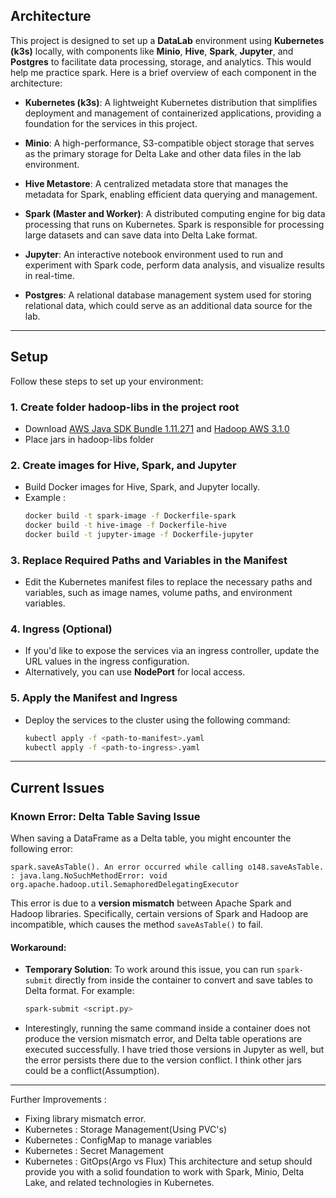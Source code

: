 ## Architecture

This project is designed to set up a **DataLab** environment using **Kubernetes (k3s)** locally, with components like **Minio**, **Hive**, **Spark**, **Jupyter**, and **Postgres** to facilitate data processing, storage, and analytics. This would help me practice spark. Here is a brief overview of each component in the architecture:

- **Kubernetes (k3s)**: A lightweight Kubernetes distribution that simplifies deployment and management of containerized applications, providing a foundation for the services in this project.

- **Minio**: A high-performance, S3-compatible object storage that serves as the primary storage for Delta Lake and other data files in the lab environment.

- **Hive Metastore**: A centralized metadata store that manages the metadata for Spark, enabling efficient data querying and management.

- **Spark (Master and Worker)**: A distributed computing engine for big data processing that runs on Kubernetes. Spark is responsible for processing large datasets and can save data into Delta Lake format.

- **Jupyter**: An interactive notebook environment used to run and experiment with Spark code, perform data analysis, and visualize results in real-time.

- **Postgres**: A relational database management system used for storing relational data, which could serve as an additional data source for the lab.

---

## Setup

Follow these steps to set up your environment:

### 1. Create folder hadoop-libs in the project root
* Download [AWS Java SDK Bundle 1.11.271](https://medium.com/r/?url=https%3A%2F%2Frepo1.maven.org%2Fmaven2%2Fcom%2Famazonaws%2Faws-java-sdk-bundle%2F1.11.271%2Faws-java-sdk-bundle-1.11.271.jar) and [Hadoop AWS 3.1.0](https://medium.com/r/?url=https%3A%2F%2Frepo1.maven.org%2Fmaven2%2Forg%2Fapache%2Fhadoop%2Fhadoop-aws%2F3.1.0%2Fhadoop-aws-3.1.0.jar)
* Place jars in hadoop-libs folder

### 2. Create images for Hive, Spark, and Jupyter
   - Build Docker images for Hive, Spark, and Jupyter locally.
   - Example :
     ```bash
     docker build -t spark-image -f Dockerfile-spark
     docker build -t hive-image -f Dockerfile-hive
     docker build -t jupyter-image -f Dockerfile-jupyter
     ```

### 3. Replace Required Paths and Variables in the Manifest
   - Edit the Kubernetes manifest files to replace the necessary paths and variables, such as image names, volume paths, and environment variables.

### 4. Ingress (Optional)
   - If you'd like to expose the services via an ingress controller, update the URL values in the ingress configuration.
   - Alternatively, you can use **NodePort** for local access.

### 5. Apply the Manifest and Ingress
   - Deploy the services to the cluster using the following command:
     ```bash
     kubectl apply -f <path-to-manifest>.yaml
     kubectl apply -f <path-to-ingress>.yaml
     ```

---

## Current Issues

### Known Error: Delta Table Saving Issue
When saving a DataFrame as a Delta table, you might encounter the following error:
```
spark.saveAsTable(). An error occurred while calling o148.saveAsTable. : java.lang.NoSuchMethodError: void org.apache.hadoop.util.SemaphoredDelegatingExecutor
```
This error is due to a **version mismatch** between Apache Spark and Hadoop libraries. Specifically, certain versions of Spark and Hadoop are incompatible, which causes the method `saveAsTable()` to fail.


#### Workaround:
- **Temporary Solution**: To work around this issue, you can run `spark-submit` directly from inside the container to convert and save tables to Delta format. For example:
  ```bash
  spark-submit <script.py>
  ```
- Interestingly, running the same command inside a container does not produce the version mismatch error, and Delta table operations are executed successfully. I have tried those versions in Jupyter as well, but the error persists there due to the version conflict. I think other jars could be a conflict(Assumption).

---

Further Improvements : 
- Fixing library mismatch error.
- Kubernetes : Storage Management(Using PVC's)
- Kubernetes : ConfigMap to manage variables
- Kubernetes : Secret Management
- Kubernetes : GitOps(Argo vs Flux)
This architecture and setup should provide you with a solid foundation to work with Spark, Minio, Delta Lake, and related technologies in Kubernetes.





